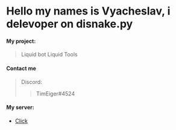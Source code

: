 # Hello my names is Vyacheslav, i delevoper on disnake.py
#### My project:
> Liquid bot
> Liquid Tools

#### Contact me
>
>   Discord:  
>>    TimEiger#4524
>>    


#### My server:

  - [Click](https://discord.gg/Tk9R9CH8Z3)
